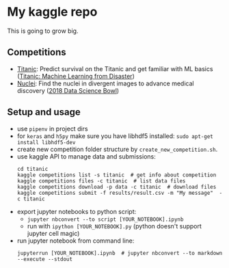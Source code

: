 # My kaggle repo

This is going to grow big.

## Competitions
* [Titanic](titanic): Predict survival on the Titanic and get familiar with ML basics ([Titanic: Machine Learning from Disaster](https://www.kaggle.com/c/titanic))
* [Nuclei](nuclei): Find the nuclei in divergent images to advance medical discovery ([2018 Data Science Bowl](https://www.kaggle.com/c/data-science-bowl-2018))


## Setup and usage

* use `pipenv` in project dirs
* for `keras` and `h5py` make sure you have libhdf5 installed: `sudo apt-get install libhdf5-dev` 
* create new competition folder structure by `create_new_competition.sh`.
* use kaggle API to manage data and submissions:
  ```shell
  cd titanic
  kaggle competitions list -s titanic  # get info about competition
  kaggle competitions files -c titanic  # list data files
  kaggle competitions download -p data -c titanic  # download files
  kaggle competitions submit -f results/result.csv -m "My message"  -c titanic
  ```
* export jupyter notebooks to python script:
    * `jupyter nbconvert --to script [YOUR_NOTEBOOK].ipynb`
    * run with `ipython [YOUR_NOTEBOOK].py` (python doesn't support jupyter cell magic)
* run jupyter notebook from command line:
    ```shell
    jupyterrun [YOUR_NOTEBOOK].ipynb  # jupyter nbconvert --to markdown --execute --stdout
    ```

